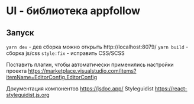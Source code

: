 # UI - библиотека appfollow

## Запуск
`yarn dev` - дев сборка можно открыть http://localhost:8079/
`yarn build` - сборка js/css
`style:fix` - исправить CSS/SCSS

Поставить плагин, чтобы автоматически применились настройки проекта
https://marketplace.visualstudio.com/items?itemName=EditorConfig.EditorConfig


Документация компонентов https://jsdoc.app/
Styleguidist https://react-styleguidist.js.org
